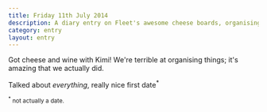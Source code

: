 ```yaml
---
title: Friday 11th July 2014
description: A diary entry on Fleet's awesome cheese boards, organising things with Kimi, and great catch-ups
category: entry
layout: entry
---
```


Got cheese and wine with Kimi! We're terrible at organising things; it's amazing that we actually did.

Talked about *everything*, really nice first date<sup>*</sup>

<small><sup>*</sup> not actually a date.</small>
